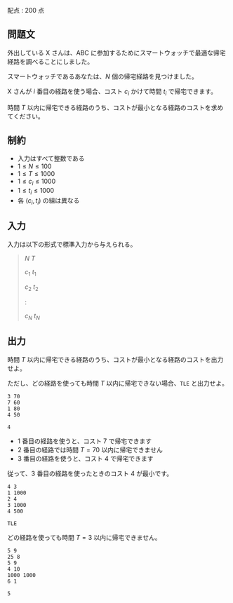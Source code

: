配点 : $200$ 点

## 問題文

外出している X さんは、ABC に参加するためにスマートウォッチで最適な帰宅経路を調べることにしました。

スマートウォッチであるあなたは、$N$ 個の帰宅経路を見つけました。

X さんが $i$ 番目の経路を使う場合、コスト $c_i$ かけて時間 $t_i$ で帰宅できます。

時間 $T$ 以内に帰宅できる経路のうち、コストが最小となる経路のコストを求めてください。

## 制約

- 入力はすべて整数である
- $1 \leq N \leq 100$
- $1 \leq T \leq 1000$
- $1 \leq c_i \leq 1000$
- $1 \leq t_i \leq 1000$
- 各 $(c_i, t_i)$ の組は異なる

## 入力

入力は以下の形式で標準入力から与えられる。

> $N$ $T$
> 
> $c_1$ $t_1$
> 
> $c_2$ $t_2$
> 
> $:$
> 
> $c_N$ $t_N$

## 出力

時間 $T$ 以内に帰宅できる経路のうち、コストが最小となる経路のコストを出力せよ。

ただし、どの経路を使っても時間 $T$ 以内に帰宅できない場合、`TLE` と出力せよ。

```input1
3 70
7 60
1 80
4 50
```

```output1
4
```

- $1$ 番目の経路を使うと、コスト $7$ で帰宅できます
- $2$ 番目の経路では時間 $T = 70$ 以内に帰宅できません
- $3$ 番目の経路を使うと、コスト $4$ で帰宅できます

従って、$3$ 番目の経路を使ったときのコスト $4$ が最小です。

```input2
4 3
1 1000
2 4
3 1000
4 500
```

```output2
TLE
```

どの経路を使っても時間 $T = 3$ 以内に帰宅できません。

```input3
5 9
25 8
5 9
4 10
1000 1000
6 1
```

```output3
5
```